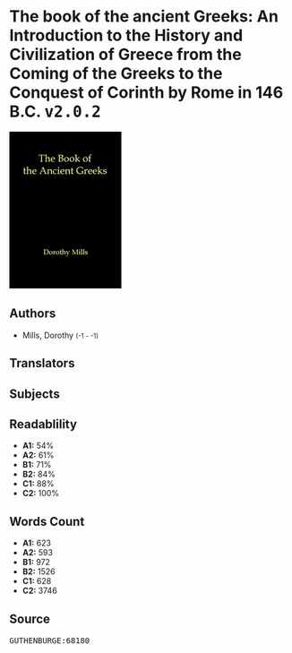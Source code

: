 # The book of the ancient Greeks: An Introduction to the History and Civilization of Greece from the Coming of the Greeks to the Conquest of Corinth by Rome in 146 B.C. <kbd>v2.0.2</kbd>

![](./cover.medium.jpg "")

## Authors


 - Mills, Dorothy <small>(-1 - -1)</small>

## Translators



## Subjects



## Readablility


 - **A1:** 54%
 - **A2:** 61%
 - **B1:** 71%
 - **B2:** 84%
 - **C1:** 88%
 - **C2:** 100%

## Words Count


 - **A1:** 623
 - **A2:** 593
 - **B1:** 972
 - **B2:** 1526
 - **C1:** 628
 - **C2:** 3746

## Source


<kbd>GUTHENBURGE:68180</kbd>
